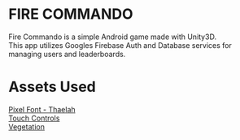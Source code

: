 <h1>FIRE COMMANDO</h1>
Fire Commando is a simple Android game made with Unity3D. <br>
This app utilizes Googles Firebase Auth and Database services for managing users and leaderboards. <br>

<h1>Assets Used</h1>
<a href="https://assetstore.unity.com/packages/2d/fonts/free-pixel-font-thaleah-140059">Pixel Font - Thaelah</a><br>
<a href="https://assetstore.unity.com/packages/tools/input-management/virtual-plug-and-play-joystick-114288">Touch Controls</a><br>
<a href="https://assetstore.unity.com/packages/3d/environments/landscapes/handpainted-forest-pack-v1-0-144637">Vegetation</a><br>